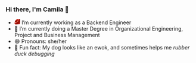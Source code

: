 <!--
**cbisio/cbisio** is a ✨ _special_ ✨ repository because its `README.md` (this file) appears on your GitHub profile.

Here are some ideas to get you started:

- 🔭 I’m currently working on ...
- 🌱 I’m currently doing a Master Degree in Organizational Engineering, Project and Business Management
- 👯 I’m looking to collaborate on ...
- 🤔 I’m looking for help with ...
- 💬 Ask me about ...
- 📫 How to reach me: camibisiob@hotmail.com
- 😄 Pronouns: she/her
- ⚡ Fun fact: ...
-->


### Hi there, I'm Camila 👋

- <img height="15" src="https://raw.githubusercontent.com/github/explore/80688e429a7d4ef2fca1e82350fe8e3517d3494d/topics/ruby/ruby.png">     I’m currently working as a Backend Engineer     
- 🌱 I’m currently doing a Master Degree in Organizational Engineering, Project and Business Management
- 😄 Pronouns: she/her
- 🐶 Fun fact: My dog looks like an ewok, and sometimes helps me _rubber duck debugging_ 
